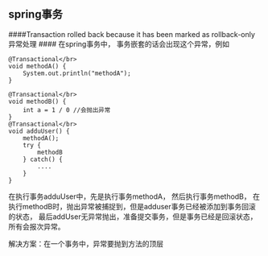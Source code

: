## spring事务 ##
####Transaction rolled back because it has been marked as rollback-only 异常处理 ####
在spring事务中， 事务嵌套的话会出现这个异常，例如

    @Transactional</br>
    void methodA() {
    	System.out.println("methodA");
    }

	@Transactional</br>
    void methodB() {
    	int a = 1 / 0 //会抛出异常
    }
	@Transactional</br>
    void adduUser() {
    	methodA();
		try {
			methodB
		} catch() {
			....
		}
    }
在执行事务adduUser中，先是执行事务methodA， 然后执行事务methodB， 
在执行methodB时，抛出异常被捕捉到，但是adduser事务已经被添加到事务回滚的状态，
最后addUser无异常抛出，准备提交事务，但是事务已经是回滚状态，所有会报次异常。

解决方案：在一个事务中，异常要抛到方法的顶层
